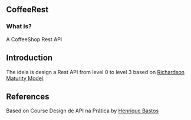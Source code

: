 ## CoffeeRest

### What is?

A CoffeeShop Rest API 

## Introduction

The ideia is design a Rest API from level 0 to level 3 based on [Richardson Maturity Model](https://martinfowler.com/articles/richardsonMaturityModel.html).

## References
Based on Course Design de API na Prática by [Henrique Bastos](https://github.com/henriquebastos)



